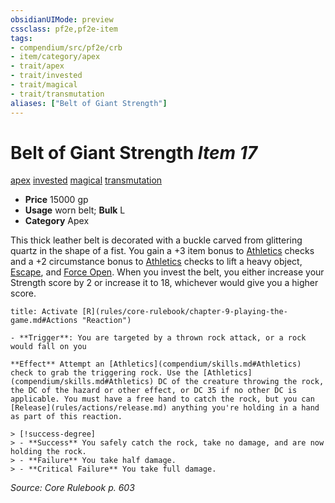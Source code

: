 ```yaml
---
obsidianUIMode: preview
cssclass: pf2e,pf2e-item
tags:
- compendium/src/pf2e/crb
- item/category/apex
- trait/apex
- trait/invested
- trait/magical
- trait/transmutation
aliases: ["Belt of Giant Strength"]
---
```

# Belt of Giant Strength *Item 17*  
[apex](rules/traits/apex.md "Apex Item Trait")  [invested](rules/traits/invested.md "Invested Item Trait")  [magical](rules/traits/magical.md "Magical Item Trait")  [transmutation](rules/traits/transmutation.md "Transmutation School Trait")  

- **Price** 15000 gp
- **Usage** worn belt; **Bulk** L
- **Category** Apex

This thick leather belt is decorated with a buckle carved from glittering quartz in the shape of a fist. You gain a +3 item bonus to [Athletics](compendium/skills.md#Athletics) checks and a +2 circumstance bonus to [Athletics](compendium/skills.md#Athletics) checks to lift a heavy object, [Escape](rules/actions/escape.md), and [Force Open](rules/actions/force-open.md). When you invest the belt, you either increase your Strength score by 2 or increase it to 18, whichever would give you a higher score.

```ad-embed-ability
title: Activate [R](rules/core-rulebook/chapter-9-playing-the-game.md#Actions "Reaction")

- **Trigger**: You are targeted by a thrown rock attack, or a rock would fall on you

**Effect** Attempt an [Athletics](compendium/skills.md#Athletics) check to grab the triggering rock. Use the [Athletics](compendium/skills.md#Athletics) DC of the creature throwing the rock, the DC of the hazard or other effect, or DC 35 if no other DC is applicable. You must have a free hand to catch the rock, but you can [Release](rules/actions/release.md) anything you're holding in a hand as part of this reaction.

> [!success-degree] 
> - **Success** You safely catch the rock, take no damage, and are now holding the rock.
> - **Failure** You take half damage.
> - **Critical Failure** You take full damage.
```

*Source: Core Rulebook p. 603*